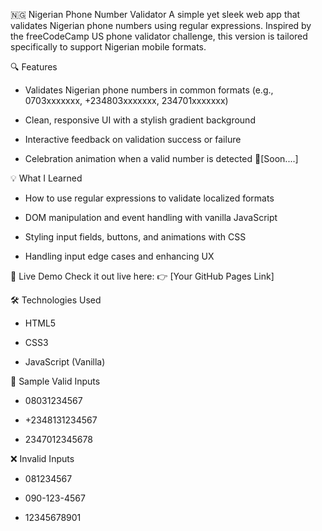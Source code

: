 🇳🇬 Nigerian Phone Number Validator
A simple yet sleek web app that validates Nigerian phone numbers using regular expressions. Inspired by the freeCodeCamp US phone validator challenge, this version is tailored specifically to support Nigerian mobile formats.

🔍 Features
- Validates Nigerian phone numbers in common formats (e.g., 0703xxxxxxx, +234803xxxxxxx, 234701xxxxxxx)

- Clean, responsive UI with a stylish gradient background

- Interactive feedback on validation success or failure

- Celebration animation when a valid number is detected 🎉[Soon....]

💡 What I Learned
- How to use regular expressions to validate localized formats

- DOM manipulation and event handling with vanilla JavaScript

- Styling input fields, buttons, and animations with CSS

- Handling input edge cases and enhancing UX

🚀 Live Demo
Check it out live here:
👉 [Your GitHub Pages Link]

🛠️ Technologies Used
- HTML5

- CSS3

- JavaScript (Vanilla)

📱 Sample Valid Inputs
- 08031234567

- +2348131234567

- 2347012345678

❌ Invalid Inputs
- 081234567

- 090-123-4567

- 12345678901

